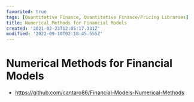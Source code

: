 ```yaml
---
favorited: true
tags: [Quantitative Finance, Quantitative Finance/Pricing Libraries]
title: Numerical Methods for Financial Models
created: '2021-02-23T12:05:17.331Z'
modified: '2022-09-10T02:18:45.555Z'
---
```


# Numerical Methods for Financial Models

* https://github.com/cantaro86/Financial-Models-Numerical-Methods

